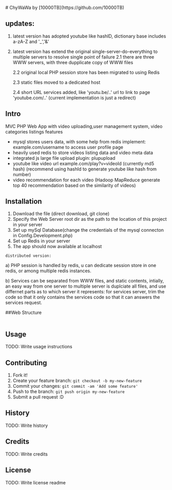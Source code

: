 <snippet>
  <content>
# ChyWaWa
by [10000TB](https://github.com/10000TB)

## updates: 
1. latest version has adopted youtube like hashID, dictionary base includes a-zA-Z and '_','&' 
2. latest version has extend the original single-server-do-everything to multiple servers to resolve single point of failure
    2.1 there are three WWW servers, with three dupplicate copy of WWW files
    
    2.2 original local PHP session store has been migrated to using Redis 
    
    2.3 static files moved to a dedicated host 
    
    2.4 short URL services added, like 'youtu.be/..' url to link to page 'youtube.com/..' (current implementation is just a redirect)


## Intro
MVC PHP Web App with video uploading,user management system, video categories listings features <br>
- mysql stores users data, with some help from redis implement:  example.com/username to access user profile page<br>
- heavily used redis to store videos listing data and video meta data<br>
- integrated js large file upload plugin: plupupload
- youtube like video url  example.com/play?v=videoId (currently md5 hash) (recommend using hashId to generate youtube like hash from number)
- video recommendation for each video (Hadoop MapReduce generate top 40 recommendation based on the similarity of videos)




   
## Installation
1. Download the file (direct download, git clone)
2. Specify the Web Server root dir as the path to the location of this project in your server
3. Set up mySql Database(change the credentials of the mysql connecton in Config.Development.php)
4. Set up Redis in your server
5. The app should now available at localhost

  `distributed version:` 
  
  a) PHP session is handled by redis, u can dedicate session store in one redis, or among multiple redis instances.
  
  b) Services can be separated from WWW files, and static contents, intially, an easy way from one server to multiple server is duplciate all files, and use differnet parts as to which server it represents: for services server, trim the code so that it only contains the services code so that it can answers the services request.
  
##Web Structure  
    
    
    

## Usage
TODO: Write usage instructions
## Contributing
1. Fork it!
2. Create your feature branch: `git checkout -b my-new-feature`
3. Commit your changes: `git commit -am 'Add some feature'`
4. Push to the branch: `git push origin my-new-feature`
5. Submit a pull request :D
## History
TODO: Write history
## Credits
TODO: Write credits
## License
TODO: Write license
</content>
  <tabTrigger>readme</tabTrigger>
</snippet>
